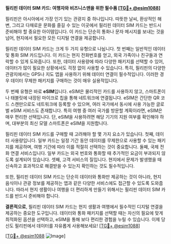 **필리핀 데이터 SIM 카드: 여행자와 비즈니스맨을 위한 필수품 [[TG💪+ @esim1088](https://t.me/s/esim1088)]**

필리핀은 아시아에서 가장 인기 있는 관광지 중 하나입니다. 따뜻한 날씨, 환상적인 해변, 그리고 다채로운 문화를 즐길 수 있는 이곳에서 필리핀 데이터 SIM 카드는 반드시 준비해야 할 중요한 아이템입니다. 이 카드는 단순히 통화나 문자 메시지를 보내는 것을 넘어, 현지에서 필요한 모든 디지털 연결을 제공합니다.

필리핀 데이터 SIM 카드는 크게 두 가지 유형으로 나뉩니다. 첫 번째는 일반적인 데이터 및 통화 SIM 카드입니다. 이 카드는 현지 전화번호를 얻고, 외국 가족이나 친구들과 연락할 수 있게 도와줍니다. 또한, 데이터 사용량에 따라 다양한 패키지를 선택할 수 있어, 데이터가 많이 필요한 상황에서도 걱정 없이 사용할 수 있습니다. 특히, 필리핀의 다양한 관광지에서는 GPS나 지도 앱을 사용하기 위해 데이터 연결이 필수적입니다. 이러한 경우 데이터 무제한 패키지를 구매하는 것이 매우 실용적입니다.

두 번째 유형은 바로 **eSIM**입니다. eSIM은 물리적인 카드를 사용하지 않고, 스마트폰이나 태블릿에 내장된 마이크로 칩을 통해 네트워크에 연결됩니다. eSIM은 간단한 QR 코드 스캔만으로도 네트워크에 등록할 수 있으며, 여러 국가에서 동시에 사용 가능한 글로벌 eSIM 서비스도 존재합니다. 특히 여행 중 여러 국가를 방문할 계획이라면, eSIM은 매우 편리한 선택입니다. 단, eSIM을 사용하려면 해당 기기의 지원 여부를 확인해야 하며, 대부분의 최신 모델 스마트폰은 eSIM을 지원합니다.

필리핀 데이터 SIM 카드를 구매할 때 고려해야 할 몇 가지 요소가 있습니다. 첫째, 데이터 사용량입니다. 일부 카드는 일정 기간 동안 데이터를 무제한으로 사용할 수 있는 패키지를 제공하며, 여행 기간에 따라 이를 적절히 선택하는 것이 중요합니다. 둘째, 국제 전화 연결 서비스입니다. 일부 카드는 외국 번호와 통화할 때 추가적인 요금이 부과되지 않도록 설계되어 있습니다. 셋째, 고객 서비스의 질입니다. 현지에서 문제가 발생했을 때 신속하고 효과적으로 해결받을 수 있는지 확인하는 것도 필수적입니다.

또한, 필리핀 데이터 SIM 카드는 단순히 데이터와 통화만 제공하는 것이 아니라, 현지 음식이나 관광 정보를 제공하는 앱과 같은 다양한 서비스에도 접근할 수 있도록 도와줍니다. 따라서 현지 생활이나 여행을 더 편리하게 만들기 위해서는 필리핀 데이터 SIM 카드를 반드시 준비해야 합니다.

**결론적으로**, 필리핀 데이터 SIM 카드는 현지 생활과 여행에서 필수적인 디지털 연결을 제공하는 중요한 도구입니다. 데이터와 통화 패키지를 선택할 때는 자신의 필요에 맞게 최적화된 옵션을 선택하고, eSIM을 통해 보다 편리한 경험을 누릴 수 있습니다. 이제 당신도 필리핀에서 데이터를 자유롭게 사용해보세요! [[TG💪+ @esim1088](https://t.me/s/esim1088)]

[[TG💪+ @esim1088](https://t.me/s/esim1088) ![Image](https://i.postimg.cc/Y0z9fWf4/image.png)]
